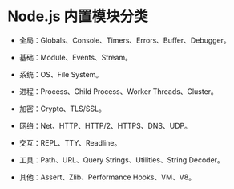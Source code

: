 # Node.js 内置模块分类

- 全局：Globals、Console、Timers、Errors、Buffer、Debugger。

- 基础：Module、Events、Stream。

- 系统：OS、File System。

- 进程：Process、Child Process、Worker Threads、Cluster。

- 加密：Crypto、TLS/SSL。

- 网络：Net、HTTP、HTTP/2、HTTPS、DNS、UDP。

- 交互：REPL、TTY、Readline。

- 工具：Path、URL、Query Strings、Utilities、String Decoder。

- 其他：Assert、Zlib、Performance Hooks、VM、V8。
